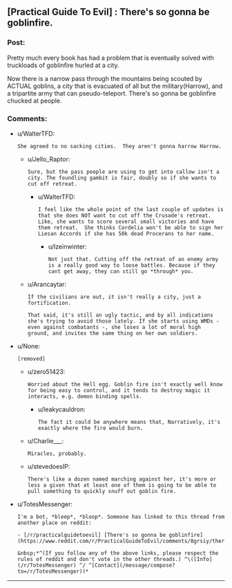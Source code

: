 ## [Practical Guide To Evil] : There's so gonna be goblinfire.

### Post:

Pretty much every book has had a problem that is eventually solved with truckloads of goblinfire hurled at a city.

Now there is a narrow pass through the mountains being scouted by ACTUAL goblins, a city that is evacuated of all but the military\(Harrow\), and a tripartite army that can pseudo\-teleport. There's so gonna be goblinfire chucked at people. 

### Comments:

- u/WalterTFD:
  ```
  She agreed to no sacking cities.  They aren't gonna harrow Harrow.
  ```

  - u/Jello_Raptor:
    ```
    Sure, but the pass people are using to get into callow isn't a city. The foundling gambit is fair, doubly so if she wants to cut off retreat.
    ```

    - u/WalterTFD:
      ```
      I feel like the whole point of the last couple of updates is that she does NOT want to cut off the Crusade's retreat.  Like, she wants to score several small victories and have them retreat.  She thinks Cordelia won't be able to sign her Liesan Accords if she has 50k dead Procerans to her name.
      ```

      - u/Izeinwinter:
        ```
        Not just that. Cutting off the retreat of an enemy army is a really good way to loose battles. Because if they cant get away, they can still go *through* you.
        ```

  - u/Arancaytar:
    ```
    If the civilians are out, it isn't really a city, just a fortification.

    That said, it's still an ugly tactic, and by all indications she's trying to avoid those lately. If she starts using WMDs - even against combatants -, she loses a lot of moral high ground, and invites the same thing on her own soldiers.
    ```

- u/None:
  ```
  [removed]
  ```

  - u/zero51423:
    ```
    Worried about the Hell egg. Goblin fire isn't exactly well know for being easy to control, and it tends to destroy magic it interacts, e.g. demon binding spells.
    ```

    - u/leakycauldron:
      ```
      The fact it could be anywhere means that, Narratively, it's exactly where the fire would burn.
      ```

  - u/Charlie___:
    ```
    Miracles, probably.
    ```

  - u/stevedoesIP:
    ```
    There's like a dozen named marching against her, it's more or less a given that at least one of them is going to be able to pull something to quickly snuff out goblin fire.
    ```

- u/TotesMessenger:
  ```
  I'm a bot, *bleep*, *bloop*. Someone has linked to this thread from another place on reddit:

  - [/r/practicalguidetoevil] [There's so gonna be goblinfire](https://www.reddit.com/r/PracticalGuideToEvil/comments/8grsiy/theres_so_gonna_be_goblinfire/)

  &nbsp;*^(If you follow any of the above links, please respect the rules of reddit and don't vote in the other threads.) ^\([Info](/r/TotesMessenger) ^/ ^[Contact](/message/compose?to=/r/TotesMessenger))*
  ```

---

